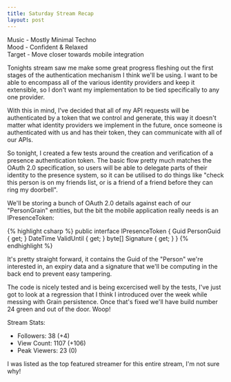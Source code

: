 ```yaml
---
title: Saturday Stream Recap
layout: post
---
```


Music - Mostly Minimal Techno  
Mood - Confident & Relaxed  
Target - Move closer towards mobile integration  

Tonights stream saw me make some great progress fleshing out the first stages of the authentication mechanism I think we'll be using. I want to be able to encompass all of the various identity providers and keep it extensible, so I don't want my implementation to be tied specifically to any one provider.

With this in mind, I've decided that all of my API requests will be authenticated by a token that we control and generate, this way it doesn't matter what identity providers we implement in the future, once someone is authenticated with us and has their token, they can communicate with all of our APIs.

So tonight, I created a few tests around the creation and verification of a presence authentication token. The basic flow pretty much matches the OAuth 2.0 specification, so users will be able to delegate parts of their identity to the presence system, so it can be utilised to do things like "check this person is on my friends list, or is a friend of a friend before they can ring my doorbell".

We'll be storing a bunch of OAuth 2.0 details against each of our "PersonGrain" entities, but the bit the mobile application really needs is an IPresenceToken:

{% highlight csharp %}
    public interface IPresenceToken
    {
        Guid PersonGuid { get; }
        DateTime ValidUntil { get; }
        byte[] Signature { get; }
    }
{% endhighlight %}

It's pretty straight forward, it contains the Guid of the "Person" we're interested in, an expiry data and a signature that we'll be computing in the back end to prevent easy tampering.

The code is nicely tested and is being excercised well by the tests, I've just got to look at a regression that I think I introduced over the week while messing with Grain persistence. Once that's fixed we'll have build number 24 green and out of the door. Woop!

Stream Stats:
 - Followers: 38 (+4)
 - View Count: 1107 (+106)
 - Peak Viewers: 23 (0)
 
 I was listed as the top featured streamer for this entire stream, I'm not sure why!